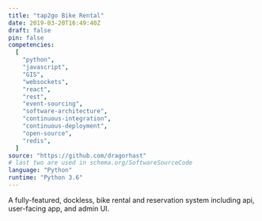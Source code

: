 ```yaml
---
title: "tap2go Bike Rental"
date: 2019-03-20T16:49:40Z
draft: false
pin: false
competencies:
  [
    "python",
    "javascript",
    "GIS",
    "websockets",
    "react",
    "rest",
    "event-sourcing",
    "software-architecture",
    "continuous-integration",
    "continuous-deployment",
    "open-source",
    "redis",
  ]
source: "https://github.com/dragorhast"
# last two are used in schema.org/SoftwareSourceCode
language: "Python"
runtime: "Python 3.6"
---
```


A fully-featured, dockless, bike rental and reservation system
including api, user-facing app, and admin UI.
